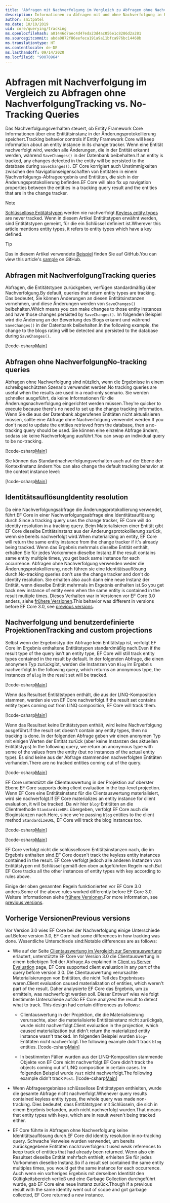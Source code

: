 ```yaml
---
title: 'Abfragen mit Nachverfolgung im Vergleich zu Abfragen ohne Nachverfolgung: EF Core'
description: Informationen zu Abfragen mit und ohne Nachverfolgung in Entity Framework Core
author: smitpatel
ms.date: 10/10/2019
uid: core/querying/tracking
ms.openlocfilehash: a01446d7aec4d47eda23d4ac056e1c8286d2a281
ms.sourcegitcommit: abda0872f86eefeca191a9a11bfca976bc14468b
ms.translationtype: HT
ms.contentlocale: de-DE
ms.lasthandoff: 09/14/2020
ms.locfileid: "90070964"
---
```

# <a name="tracking-vs-no-tracking-queries"></a><span data-ttu-id="e04c7-103">Abfragen mit Nachverfolgung im Vergleich zu Abfragen ohne Nachverfolgung</span><span class="sxs-lookup"><span data-stu-id="e04c7-103">Tracking vs. No-Tracking Queries</span></span>

<span data-ttu-id="e04c7-104">Das Nachverfolgungsverhalten steuert, ob Entity Framework Core Informationen über eine Entitätsinstanz in der Änderungsprotokollierung speichert.</span><span class="sxs-lookup"><span data-stu-id="e04c7-104">Tracking behavior controls if Entity Framework Core will keep information about an entity instance in its change tracker.</span></span> <span data-ttu-id="e04c7-105">Wenn eine Entität nachverfolgt wird, werden alle Änderungen, die in der Entität erkannt werden, während `SaveChanges()` in der Datenbank beibehalten.</span><span class="sxs-lookup"><span data-stu-id="e04c7-105">If an entity is tracked, any changes detected in the entity will be persisted to the database during `SaveChanges()`.</span></span> <span data-ttu-id="e04c7-106">EF Core korrigiert auch Unstimmigkeiten zwischen den Navigationseigenschaften von Entitäten in einem Nachverfolgungs-Abfrageergebnis und Entitäten, die sich in der Änderungsprotokollierung befinden.</span><span class="sxs-lookup"><span data-stu-id="e04c7-106">EF Core will also fix up navigation properties between the entities in a tracking query result and the entities that are in the change tracker.</span></span>

> [!NOTE]
> <span data-ttu-id="e04c7-107">[Schlüssellose Entitätstypen](xref:core/modeling/keyless-entity-types) werden nie nachverfolgt.</span><span class="sxs-lookup"><span data-stu-id="e04c7-107">[Keyless entity types](xref:core/modeling/keyless-entity-types) are never tracked.</span></span> <span data-ttu-id="e04c7-108">Wenn in diesem Artikel Entitätstypen erwähnt werden, sind Entitätstypen gemeint, für die ein Schlüssel definiert ist.</span><span class="sxs-lookup"><span data-stu-id="e04c7-108">Wherever this article mentions entity types, it refers to entity types which have a key defined.</span></span>

> [!TIP]  
> <span data-ttu-id="e04c7-109">Das in diesem Artikel verwendete [Beispiel](https://github.com/dotnet/EntityFramework.Docs/tree/master/samples/core/Querying) finden Sie auf GitHub.</span><span class="sxs-lookup"><span data-stu-id="e04c7-109">You can view this article's [sample](https://github.com/dotnet/EntityFramework.Docs/tree/master/samples/core/Querying) on GitHub.</span></span>

## <a name="tracking-queries"></a><span data-ttu-id="e04c7-110">Abfragen mit Nachverfolgung</span><span class="sxs-lookup"><span data-stu-id="e04c7-110">Tracking queries</span></span>

<span data-ttu-id="e04c7-111">Abfragen, die Entitätstypen zurückgeben, verfügen standardmäßig über Nachverfolgung.</span><span class="sxs-lookup"><span data-stu-id="e04c7-111">By default, queries that return entity types are tracking.</span></span> <span data-ttu-id="e04c7-112">Das bedeutet, Sie können Änderungen an diesen Entitätsinstanzen vornehmen, und diese Änderungen werden von `SaveChanges()` beibehalten.</span><span class="sxs-lookup"><span data-stu-id="e04c7-112">Which means you can make changes to those entity instances and have those changes persisted by `SaveChanges()`.</span></span> <span data-ttu-id="e04c7-113">Im folgenden Beispiel wird die Änderung an der Bewertung des Blogs erkannt und während `SaveChanges()` in der Datenbank beibehalten.</span><span class="sxs-lookup"><span data-stu-id="e04c7-113">In the following example, the change to the blogs rating will be detected and persisted to the database during `SaveChanges()`.</span></span>

[!code-csharp[Main](../../../samples/core/Querying/Tracking/Sample.cs#Tracking)]

## <a name="no-tracking-queries"></a><span data-ttu-id="e04c7-114">Abfragen ohne Nachverfolgung</span><span class="sxs-lookup"><span data-stu-id="e04c7-114">No-tracking queries</span></span>

<span data-ttu-id="e04c7-115">Abfragen ohne Nachverfolgung sind nützlich, wenn die Ergebnisse in einem schreibgeschützten Szenario verwendet werden.</span><span class="sxs-lookup"><span data-stu-id="e04c7-115">No tracking queries are useful when the results are used in a read-only scenario.</span></span> <span data-ttu-id="e04c7-116">Sie werden schneller ausgeführt, da keine Informationen für die Änderungsnachverfolgung eingerichtet werden müssen.</span><span class="sxs-lookup"><span data-stu-id="e04c7-116">They're quicker to execute because there's no need to set up the change tracking information.</span></span> <span data-ttu-id="e04c7-117">Wenn Sie die aus der Datenbank abgerufenen Entitäten nicht aktualisieren müssen, sollte eine Abfrage ohne Nachverfolgung verwendet werden.</span><span class="sxs-lookup"><span data-stu-id="e04c7-117">If you don't need to update the entities retrieved from the database, then a no-tracking query should be used.</span></span> <span data-ttu-id="e04c7-118">Sie können eine einzelne Abfrage ändern, sodass sie keine Nachverfolgung ausführt.</span><span class="sxs-lookup"><span data-stu-id="e04c7-118">You can swap an individual query to be no-tracking.</span></span>

[!code-csharp[Main](../../../samples/core/Querying/Tracking/Sample.cs#NoTracking)]

<span data-ttu-id="e04c7-119">Sie können das Standardnachverfolgungsverhalten auch auf der Ebene der Kontextinstanz ändern:</span><span class="sxs-lookup"><span data-stu-id="e04c7-119">You can also change the default tracking behavior at the context instance level:</span></span>

[!code-csharp[Main](../../../samples/core/Querying/Tracking/Sample.cs#ContextDefaultTrackingBehavior)]

## <a name="identity-resolution"></a><span data-ttu-id="e04c7-120">Identitätsauflösung</span><span class="sxs-lookup"><span data-stu-id="e04c7-120">Identity resolution</span></span>

<span data-ttu-id="e04c7-121">Da eine Nachverfolgungsabfrage die Änderungsprotokollierung verwendet, führt EF Core in einer Nachverfolgungsabfrage eine Identitätsauflösung durch.</span><span class="sxs-lookup"><span data-stu-id="e04c7-121">Since a tracking query uses the change tracker, EF Core will do identity resolution in a tracking query.</span></span> <span data-ttu-id="e04c7-122">Beim Materialisieren einer Entität gibt EF Core dieselbe Entitätsinstanz aus der Änderungsprotokollierung zurück, wenn sie bereits nachverfolgt wird.</span><span class="sxs-lookup"><span data-stu-id="e04c7-122">When materializing an entity, EF Core will return the same entity instance from the change tracker if it's already being tracked.</span></span> <span data-ttu-id="e04c7-123">Wenn das Ergebnis mehrmals dieselbe Entität enthält, erhalten Sie für jedes Vorkommen dieselbe Instanz.</span><span class="sxs-lookup"><span data-stu-id="e04c7-123">If the result contains same entity multiple times, you get back same instance for each occurrence.</span></span> <span data-ttu-id="e04c7-124">Abfragen ohne Nachverfolgung verwenden weder die Änderungsprotokollierung, noch führen sie eine Identitätsauflösung durch.</span><span class="sxs-lookup"><span data-stu-id="e04c7-124">No-tracking queries don't use the change tracker and don't do identity resolution.</span></span> <span data-ttu-id="e04c7-125">Sie erhalten also auch dann eine neue Instanz der Entität, wenn dieselbe Entität mehrmals im Ergebnis enthalten ist.</span><span class="sxs-lookup"><span data-stu-id="e04c7-125">So you get back new instance of entity even when the same entity is contained in the result multiple times.</span></span> <span data-ttu-id="e04c7-126">Dieses Verhalten war in Versionen vor EF Core 3.0 anders, siehe [frühere Versionen](#previous-versions).</span><span class="sxs-lookup"><span data-stu-id="e04c7-126">This behavior was different in versions before EF Core 3.0, see [previous versions](#previous-versions).</span></span>

## <a name="tracking-and-custom-projections"></a><span data-ttu-id="e04c7-127">Nachverfolgung und benutzerdefinierte Projektionen</span><span class="sxs-lookup"><span data-stu-id="e04c7-127">Tracking and custom projections</span></span>

<span data-ttu-id="e04c7-128">Selbst wenn der Ergebnistyp der Abfrage kein Entitätstyp ist, verfolgt EF Core im Ergebnis enthaltene Entitätstypen standardmäßig nach.</span><span class="sxs-lookup"><span data-stu-id="e04c7-128">Even if the result type of the query isn't an entity type, EF Core will still track entity types contained in the result by default.</span></span> <span data-ttu-id="e04c7-129">In der folgenden Abfrage, die einen anonymen Typ zurückgibt, werden die Instanzen von `Blog` im Ergebnis nachverfolgt.</span><span class="sxs-lookup"><span data-stu-id="e04c7-129">In the following query, which returns an anonymous type, the instances of `Blog` in the result set will be tracked.</span></span>

[!code-csharp[Main](../../../samples/core/Querying/Tracking/Sample.cs#CustomProjection1)]

<span data-ttu-id="e04c7-130">Wenn das Resultset Entitätstypen enthält, die aus der LINQ-Komposition stammen, werden sie von EF Core nachverfolgt.</span><span class="sxs-lookup"><span data-stu-id="e04c7-130">If the result set contains entity types coming out from LINQ composition, EF Core will track them.</span></span>

[!code-csharp[Main](../../../samples/core/Querying/Tracking/Sample.cs#CustomProjection2)]

<span data-ttu-id="e04c7-131">Wenn das Resultset keine Entitätstypen enthält, wird keine Nachverfolgung ausgeführt.</span><span class="sxs-lookup"><span data-stu-id="e04c7-131">If the result set doesn't contain any entity types, then no tracking is done.</span></span> <span data-ttu-id="e04c7-132">In der folgenden Abfrage geben wir einen anonymen Typ mit einigen Werten der Entität zurück (aber keine Instanzen des aktuellen Entitätstyps).</span><span class="sxs-lookup"><span data-stu-id="e04c7-132">In the following query, we return an anonymous type with some of the values from the entity (but no instances of the actual entity type).</span></span> <span data-ttu-id="e04c7-133">Es sind keine aus der Abfrage stammenden nachverfolgten Entitäten vorhanden.</span><span class="sxs-lookup"><span data-stu-id="e04c7-133">There are no tracked entities coming out of the query.</span></span>

[!code-csharp[Main](../../../samples/core/Querying/Tracking/Sample.cs#CustomProjection3)]

 <span data-ttu-id="e04c7-134">EF Core unterstützt die Clientauswertung in der Projektion auf oberster Ebene.</span><span class="sxs-lookup"><span data-stu-id="e04c7-134">EF Core supports doing client evaluation in the top-level projection.</span></span> <span data-ttu-id="e04c7-135">Wenn EF Core eine Entitätsinstanz für die Clientauswertung materialisiert, wird sie nachverfolgt.</span><span class="sxs-lookup"><span data-stu-id="e04c7-135">If EF Core materializes an entity instance for client evaluation, it will be tracked.</span></span> <span data-ttu-id="e04c7-136">Da wir hier `blog`-Entitäten an die Clientmethode `StandardizeURL` übergeben, verfolgt EF Core auch die Bloginstanzen nach.</span><span class="sxs-lookup"><span data-stu-id="e04c7-136">Here, since we're passing `blog` entities to the client method `StandardizeURL`, EF Core will track the blog instances too.</span></span>

[!code-csharp[Main](../../../samples/core/Querying/Tracking/Sample.cs#ClientProjection)]

[!code-csharp[Main](../../../samples/core/Querying/Tracking/Sample.cs#ClientMethod)]

<span data-ttu-id="e04c7-137">EF Core verfolgt nicht die schlüssellosen Entitätsinstanzen nach, die im Ergebnis enthalten sind.</span><span class="sxs-lookup"><span data-stu-id="e04c7-137">EF Core doesn't track the keyless entity instances contained in the result.</span></span> <span data-ttu-id="e04c7-138">EF Core verfolgt jedoch alle anderen Instanzen von Entitätstypen mit Schlüssel gemäß den oben aufgeführten Regeln nach.</span><span class="sxs-lookup"><span data-stu-id="e04c7-138">But EF Core tracks all the other instances of entity types with key according to rules above.</span></span>

<span data-ttu-id="e04c7-139">Einige der oben genannten Regeln funktionierten vor EF Core 3.0 anders.</span><span class="sxs-lookup"><span data-stu-id="e04c7-139">Some of the above rules worked differently before EF Core 3.0.</span></span> <span data-ttu-id="e04c7-140">Weitere Informationen siehe [frühere Versionen](#previous-versions).</span><span class="sxs-lookup"><span data-stu-id="e04c7-140">For more information, see [previous versions](#previous-versions).</span></span>

## <a name="previous-versions"></a><span data-ttu-id="e04c7-141">Vorherige Versionen</span><span class="sxs-lookup"><span data-stu-id="e04c7-141">Previous versions</span></span>

<span data-ttu-id="e04c7-142">Vor Version 3.0 wies EF Core bei der Nachverfolgung einige Unterschiede auf.</span><span class="sxs-lookup"><span data-stu-id="e04c7-142">Before version 3.0, EF Core had some differences in how tracking was done.</span></span> <span data-ttu-id="e04c7-143">Wesentliche Unterschiede sind:</span><span class="sxs-lookup"><span data-stu-id="e04c7-143">Notable differences are as follows:</span></span>

- <span data-ttu-id="e04c7-144">Wie auf der Seite [Clientauswertung im Vergleich zur Serverauswertung](xref:core/querying/client-eval) erläutert, unterstützte EF Core vor Version 3.0 die Clientauswertung in einem beliebigen Teil der Abfrage.</span><span class="sxs-lookup"><span data-stu-id="e04c7-144">As explained in [Client vs Server Evaluation](xref:core/querying/client-eval) page, EF Core supported client evaluation in any part of the query before version 3.0.</span></span> <span data-ttu-id="e04c7-145">Die Clientauswertung verursachte Materialisierungen von Entitäten, die nicht Teil des Ergebnisses waren.</span><span class="sxs-lookup"><span data-stu-id="e04c7-145">Client evaluation caused materialization of entities, which weren't part of the result.</span></span> <span data-ttu-id="e04c7-146">Daher analysierte EF Core das Ergebnis, um zu ermitteln, was nachverfolgt werden soll. Dieser Entwurf wies wie folgt bestimmte Unterschiede auf:</span><span class="sxs-lookup"><span data-stu-id="e04c7-146">So EF Core analyzed the result to detect what to track. This design had certain differences as follows:</span></span>
  - <span data-ttu-id="e04c7-147">Clientauswertung in der Projektion, die die Materialisierung verursachte, aber die materialisierte Entitätsinstanz nicht zurückgab, wurde nicht nachverfolgt.</span><span class="sxs-lookup"><span data-stu-id="e04c7-147">Client evaluation in the projection, which caused materialization but didn't return the materialized entity instance wasn't tracked.</span></span> <span data-ttu-id="e04c7-148">Im folgenden Beispiel wurden `blog`-Entitäten nicht nachverfolgt.</span><span class="sxs-lookup"><span data-stu-id="e04c7-148">The following example didn't track `blog` entities.</span></span>
    [!code-csharp[Main](../../../samples/core/Querying/Tracking/Sample.cs#ClientProjection)]

  - <span data-ttu-id="e04c7-149">In bestimmten Fällen wurden aus der LINQ-Komposition stammende Objekte von EF Core nicht nachverfolgt.</span><span class="sxs-lookup"><span data-stu-id="e04c7-149">EF Core didn't track the objects coming out of LINQ composition in certain cases.</span></span> <span data-ttu-id="e04c7-150">Im folgenden Beispiel wurde `Post` nicht nachverfolgt.</span><span class="sxs-lookup"><span data-stu-id="e04c7-150">The following example didn't track `Post`.</span></span>
    [!code-csharp[Main](../../../samples/core/Querying/Tracking/Sample.cs#CustomProjection2)]

- <span data-ttu-id="e04c7-151">Wenn Abfrageergebnisse schlüssellose Entitätstypen enthielten, wurde die gesamte Abfrage nicht nachverfolgt.</span><span class="sxs-lookup"><span data-stu-id="e04c7-151">Whenever query results contained keyless entity types, the whole query was made non-tracking.</span></span> <span data-ttu-id="e04c7-152">Dies bedeutet, dass Entitätstypen mit Schlüsseln, die sich in einem Ergebnis befanden, auch nicht nachverfolgt wurden.</span><span class="sxs-lookup"><span data-stu-id="e04c7-152">That means that entity types with keys, which are in result weren't being tracked either.</span></span>
- <span data-ttu-id="e04c7-153">EF Core führte in Abfragen ohne Nachverfolgung keine Identitätsauflösung durch.</span><span class="sxs-lookup"><span data-stu-id="e04c7-153">EF Core did identity resolution in no-tracking query.</span></span> <span data-ttu-id="e04c7-154">Schwache Verweise wurden verwendet, um bereits zurückgegebene Entitäten nachzuverfolgen.</span><span class="sxs-lookup"><span data-stu-id="e04c7-154">It used weak references to keep track of entities that had already been returned.</span></span> <span data-ttu-id="e04c7-155">Wenn also ein Resultset dieselbe Entität mehrfach enthielt, erhielten Sie für jedes Vorkommen dieselbe Instanz.</span><span class="sxs-lookup"><span data-stu-id="e04c7-155">So if a result set contained the same entity multiples times, you would get the same instance for each occurrence.</span></span> <span data-ttu-id="e04c7-156">Auch wenn ein vorheriges Ergebnis mit derselben Identität den Gültigkeitsbereich verließ und eine Garbage Collection durchgeführt wurde, gab EF Core eine neue Instanz zurück.</span><span class="sxs-lookup"><span data-stu-id="e04c7-156">Though if a previous result with the same identity went out of scope and got garbage collected, EF Core returned a new instance.</span></span>
